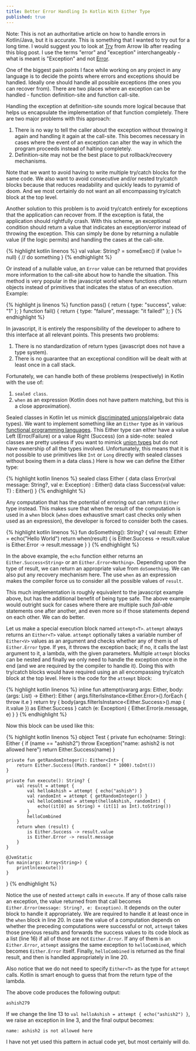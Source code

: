 ```yaml
---
title: Better Error Handling In Kotlin With Either Type
published: true
---
```

Note: This is not an authoritative article on how to handle errors in Kotlin/Java, but it is accurate. This is something that I wanted to try out for a long time. I would suggest you to look at [Try](http://arrow-kt.io/docs/datatypes/try/) from Arrow lib after reading this blog post. I use the terms "error" and "exception" interchangeably - what is meant is "Exception" and not [Error](https://docs.oracle.com/javase/7/docs/api/java/lang/Error.html). 

One of the biggest pain points I face while working on any project in any language is to decide the points where errors and exceptions should be handled. Ideally one should handle all possible exceptions (the ones you can recover from). There are two places where an exception can be handled - function definition-site and function call-site.

Handling the exception at definition-site sounds more logical because that helps us encapsulate the implementation of that function completely. There are two major problems with this approach:
1. There is no way to tell the caller about the exception without throwing it again and handling it again at the call-site. This becomes necessary in cases where the event of an exception can alter the way in which the program proceeds instead of halting completely.
2. Definition-site may not be the best place to put rollback/recovery mechanisms.

Note that we want to avoid having to write multiple try/catch blocks for the same code. We also want to avoid consecutive and/or nested try/catch blocks because that reduces readability and quickly leads to pyramid of doom. And we most certainly do not want an all encompassing try/catch block at the top level.

Another solution to this problem is to avoid try/catch entirely for exceptions that the application can recover from. If the exception is fatal, the application should rightfully crash. With this scheme, an exceptional condition should return a value that indicates an exception/error instead of throwing the exception. This can simply be done by returning a nullable value (if the logic permits) and handling the cases at the call-site.

{% highlight kotlin linenos %}
val value: String? = someExec()
if (value != null) {
    // do something
}
{% endhighlight %}

Or instead of a nullable value, an `Error` value can be returned that provides more information to the call-site about how to handle the situation. This method is very popular in the javascript world where functions often return objects instead of primitives that indicates the status of an execution. Example:

{% highlight js linenos %}
function pass() {
  return { type: "success", value: "1" };
}
function fail() {
  return { type: "failure", message: "it failed!" };
}
{% endhighlight %}

In javascript, it is entirely the responsibility of the developer to adhere to this interface at all relevant points. This presents two problems:
1. There is no standardization of return types (javascript does not have a type system).
2. There is no guarantee that an exceptional condition will be dealt with at least once in a call stack.

Fortunately, we can handle both of these problems (respectively) in Kotlin with the use of:
1. `sealed class`.
2. `when` as an expression (Kotlin does not have pattern matching, but this is a close approximation).

Sealed classes in Kotlin let us mimick [discriminated unions](https://www.typescriptlang.org/docs/handbook/advanced-types.html#discriminated-unions)(algebraic data types). We want to implement something like an `Either` type as in various [functional programming languages](https://hackage.haskell.org/package/base-4.10.1.0/docs/Data-Either.html). This Either type can either have a value Left (Error/Failure) or a value Right (Success) (on a side-note: sealed classes are pretty useless if you want to mimick [union types](https://discuss.kotlinlang.org/t/union-types/77/36) but do not have ownership of all the types involved. Unfortunately, this means that it is not possible to use primitives like `Int` or `Long` directly with sealed classes without boxing them in a data class.) Here is how we can define the Either type:

{% highlight kotlin linenos %}
sealed class Either<out T> {
    data class Error(val message: String?, val e: Exception) : Either<Nothing>()
    data class Success<T>(val value: T) : Either<T>()
}
{% endhighlight %}

Any computation that has the potential of erroring out can return `Either` type instead. This makes sure that when the result of the computation is used in a `when` block (`when` does exhaustive smart cast checks only when used as an expression), the developer is forced to consider both the cases.

{% highlight kotlin linenos %}
fun doSomething(): String? {
    val result: Either<String> = echo("Hello World")
    return when(result) {
        is Either.Success -> result.value
        is Either.Error -> result.message
    }
}
{% endhighlight %}

In the above example, the `echo` function either returns an `Either.Success<String>` or an `Either.Error<Nothing>`. Depending upon the type of result, we can return an appropriate value from `doSomething`. We can also put any recovery mechanism here. The use `when` as an expression makes the compiler force us to consider all the possible values of `result`.

This much implementation is roughly equivalent to the javascript example above, but has the additional benefit of being type safe. The above example would outright suck for cases where there are multiple such _fail-able_ statements one after another, and even more so if those statements depend on each other. We can do better.

Let us make a special execution block named `attempt<T>`. `attempt` always returns an `Either<T>` value. `attempt` optionally takes a variable number of `Either<V>` values as an argument and checks whether any of them is of `Either.Error` type. If yes, it throws the exception back; if no, it calls the last argument to it, a lambda, with the given parameters. Multiple `attempt` blocks can be nested and finally we only need to handle the exception once in the end (and we are required by the compiler to handle it). Doing this with try/catch blocks would have required using an all encompassing try/catch block at the top level. Here is the code for the `attempt` block:

{% highlight kotlin linenos %}
inline fun <T> attempt(vararg args: Either<Any>, body: (args: List<Any>) -> Either<T>): Either<T> {
    args.filterIsInstance<Either.Error>().forEach { throw it.e }
    return try {
        body(args.filterIsInstance<Either.Success<Any>>().map { it.value }) as Either.Success
    } catch (e: Exception) {
        Either.Error(e.message, e)
    }
}
{% endhighlight %}

Now this block can be used like this:

{% highlight kotlin linenos %}
object Test {
    private fun echo(name: String): Either<String> {
        if (name == "ashish2") throw Exception("name: ashish2 is not allowed here")
        return Either.Success(name)
    }

    private fun getRandomInteger(): Either<Int> {
        return Either.Success((Math.random() * 1000).toInt())
    }

    private fun execute(): String? {
        val result = attempt {
            val helloAshish = attempt { echo("ashish") }
            val randomInt = attempt { getRandomInteger() }
            val helloCombined = attempt(helloAshish, randomInt) {
                echo((it[0] as String) + (it[1] as Int).toString())
            }
            helloCombined
        }
        return when (result) {
            is Either.Success -> result.value
            is Either.Error -> result.message
        }
    }

    @JvmStatic
    fun main(args: Array<String>) {
        println(execute())
    }
}
{% endhighlight %}

Notice the use of nested `attempt` calls in `execute`. If any of those calls raise an exception, the value returned from that call becomes `Either.Error(message: String?, e: Exception)`. It depends on the outer block to handle it appropriately. We are required to handle it at least once in the `when` block in line 20. In case the value of a computation depends on whether the preceding computations were successful or not, `attempt` takes those previous results and forwards the success values to its code block as a list (line 16) if all of those are not `Either.Error`. If any of them is an `Either.Error`, `attempt` assigns the same exception to `helloCombined`, which becomes `Either.Error` itself. Finally, `helloCombined` is returned as the final result, and then is handled appropriately in line 20.

Also notice that we do not need to specify `Either<T>` as the type for `attempt` calls. Kotlin is smart enough to guess that from the return type of the lambda.

The above code produces the following output:

```
ashish279
```

If we change the line 13 to `val helloAshish = attempt { echo("ashish2") }`, we raise an exception in line 3, and the final output becomes:

```
name: ashish2 is not allowed here
```

I have not yet used this pattern in actual code yet, but most certainly will do.

